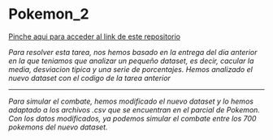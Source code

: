 # Pokemon_2

[Pinche aqui para acceder al link de este repositorio]()

*Para resolver esta tarea, nos hemos basado en la entrega del dia anterior en la que teniamos que analizar un pequeño dataset, es decir, cacular la media, desviacion tipica y una serie de porcentajes. Hemos analizado el nuevo dataset con el codigo de la tarea anterior*

---

*Para simular el combate, hemos modificado el nuevo dataset y lo hemos adaptado a los archivos .csv que se encuentran en el parcial de Pokemon. Con los datos modificados, ya podemos simular el combate entre los 700 pokemons del nuevo dataset.*
